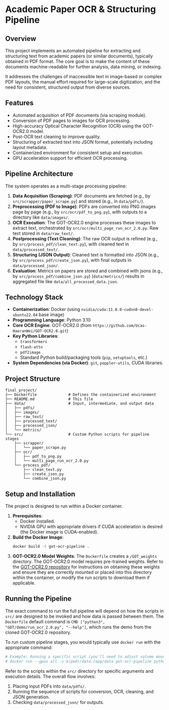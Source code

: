 # Academic Paper OCR & Structuring Pipeline

## Overview

This project implements an automated pipeline for extracting and structuring text from academic papers (or similar documents), typically obtained in PDF format. The core goal is to make the content of these documents machine-readable for further analysis, data mining, or indexing.

It addresses the challenges of inaccessible text in image-based or complex PDF layouts, the manual effort required for large-scale digitization, and the need for consistent, structured output from diverse sources.

## Features

- Automated acquisition of PDF documents (via scraping module).
- Conversion of PDF pages to images for OCR processing.
- High-accuracy Optical Character Recognition (OCR) using the GOT-OCR2.0 model.
- Post-OCR text cleaning to improve quality.
- Structuring of extracted text into JSON format, potentially including layout metadata.
- Containerized environment for consistent setup and execution.
- GPU acceleration support for efficient OCR processing.

## Pipeline Architecture

The system operates as a multi-stage processing pipeline:

1.  **Data Acquisition (Scraping)**: PDF documents are fetched (e.g., by `src/scrapper/paper_scrape.py`) and stored (e.g., in `data/pdfs/`).
2.  **Preprocessing (PDF to Image)**: PDFs are converted into PNG images page by page (e.g., by `src/ocr/pdf_to_png.py`), with outputs to a directory like `data/images/`.
3.  **OCR Execution**: The GOT-OCR2.0 engine processes these images to extract text, orchestrated by `src/ocr/multi_page_run_ocr_2.0.py`. Raw text stored in `data/raw_text/`.
4.  **Postprocessing (Text Cleaning)**: The raw OCR output is refined (e.g., by `src/process_pdf/clean_text.py`), with cleaned text in `data/processed_text/`.
5.  **Structuring (JSON Output)**: Cleaned text is formatted into JSON (e.g., by `src/process_pdf/create_json.py`), with final outputs in `data/processed_json/`.
6.  **Evaluation**: Metrics on papers are stored and combined with jsons (e.g., by `src/process_pdf/combine_json.py`) (`data/metrics/`) results in aggregated file like `data/all_processed_data.json`.

## Technology Stack

- **Containerization**: Docker (using `nvidia/cuda:11.8.0-cudnn8-devel-ubuntu22.04` base image)
- **Programming Language**: Python 3.10
- **Core OCR Engine**: GOT-OCR2.0 (from `https://github.com/Ucas-HaoranWei/GOT-OCR2.0.git`)
- **Key Python Libraries**:
  - `transformers`
  - `flash-attn`
  - `pdf2image`
  - Standard Python build/packaging tools (`pip`, `setuptools`, etc.)
- **System Dependencies (via Docker)**: `git`, `poppler-utils`, CUDA libraries.

## Project Structure

```
final_project/
├── Dockerfile              # Defines the containerized environment
├── README.md               # This file
├── data/                   # Input, intermediate, and output data
│   ├── pdfs/
│   ├── images/
│   ├── raw_text/
│   ├── processed_text/
│   ├── processed_json/
│   └── metrics/
└── src/                    # Custom Python scripts for pipeline stages
    ├── scrapper/
    │   └── paper_scrape.py
    ├── ocr/
    │   ├── pdf_to_png.py
    │   └── multi_page_run_ocr_2.0.py
    └── process_pdf/
        ├── clean_text.py
        ├── create_json.py
        └── combine_json.py
```

## Setup and Installation

The project is designed to run within a Docker container.

1.  **Prerequisites**:
    - Docker installed.
    - NVIDIA GPU with appropriate drivers if CUDA acceleration is desired (the Docker image is CUDA-enabled).
2.  **Build the Docker Image**:
    ```bash
    docker build -t got-ocr-pipeline .
    ```
3.  **GOT-OCR2.0 Model Weights**: The `Dockerfile` creates a `/GOT_weights` directory. The GOT-OCR2.0 model requires pre-trained weights. Refer to the [GOT-OCR2.0 repository](https://github.com/Ucas-HaoranWei/GOT-OCR2.0) for instructions on obtaining these weights and ensure they are correctly mounted or placed into this directory within the container, or modify the run scripts to download them if applicable.

## Running the Pipeline

The exact command to run the full pipeline will depend on how the scripts in `src/` are designed to be invoked and how data is passed between them. The `Dockerfile` default command is `CMD ["python3", "GOT/demo/run_ocr_2.0.py", "--help"]`, which runs the demo from the cloned GOT-OCR2.0 repository.

To run custom pipeline stages, you would typically use `docker run` with the appropriate command:

```bash
# Example: Running a specific script (you'll need to adjust volume mounts)
# docker run --gpus all -v $(pwd)/data:/app/data got-ocr-pipeline python3 src/ocr/multi_page_run_ocr_2.0.py <args>
```

Refer to the scripts within the `src/` directory for specific arguments and execution details. The overall flow involves:

1. Placing input PDFs into `data/pdfs/`.
2. Running the sequence of scripts for conversion, OCR, cleaning, and JSON generation.
3. Checking `data/processed_json/` for outputs.
